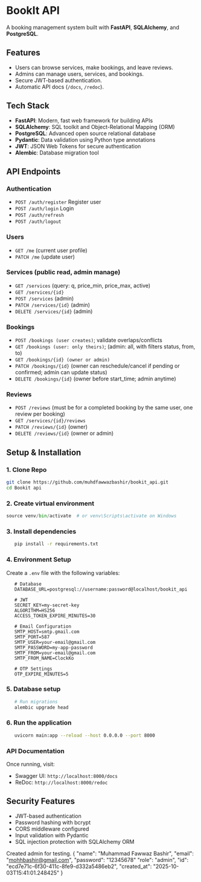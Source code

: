 # BookIt API

A booking management system built with **FastAPI**, **SQLAlchemy**, and **PostgreSQL**.


## Features

- Users can browse services, make bookings, and leave reviews.
- Admins can manage users, services, and bookings.
- Secure JWT-based authentication.
- Automatic API docs (`/docs`, `/redoc`).

## Tech Stack

- **FastAPI**: Modern, fast web framework for building APIs
- **SQLAlchemy**: SQL toolkit and Object-Relational Mapping (ORM)
- **PostgreSQL**: Advanced open source relational database
- **Pydantic**: Data validation using Python type annotations
- **JWT**: JSON Web Tokens for secure authentication
- **Alembic**: Database migration tool

## API Endpoints

### Authentication

- `POST /auth/register` Register user
- `POST /auth/login` Login
- `POST /auth/refresh`
- `POST /auth/logout`

### Users

- `GET /me` (current user profile)
- `PATCH /me` (update user)

### Services (public read, admin manage)

- `GET /services` (query: q, price_min, price_max, active)
- `GET /services/{id}`
- `POST /services` (admin)
- `PATCH /services/{id}` (admin)
- `DELETE /services/{id}` (admin)


### Bookings

- `POST /bookings (user creates)`; validate overlaps/conflicts
- `GET /bookings (user: only theirs)`; (admin: all, with filters status, from, to)
- `GET /bookings/{id} (owner or admin)`
- `PATCH /bookings/{id}` (owner can reschedule/cancel if pending or confirmed; admin can update status)
- `DELETE /bookings/{id}` (owner before start_time; admin anytime)


### Reviews

- `POST /reviews` (must be for a completed booking by the same user, one review per booking)
- `GET /services/{id}/reviews`
- `PATCH /reviews/{id}` (owner)
- `DELETE /reviews/{id}` (owner or admin)

##  Setup & Installation

### 1. **Clone Repo**
```bash
git clone https://github.com/muhdfawwazbashir/bookit_api.git
cd Bookit api
```
### 2. **Create virtual environment**
```python -m venv venv
source venv/bin/activate  # or venv\Scripts\activate on Windows
```
### 3. **Install dependencies**
```bash
   pip install -r requirements.txt
```
### 4. **Environment Setup**
Create a `.env` file with the following variables:
```env
   # Database
   DATABASE_URL=postgresql://username:password@localhost/bookit_api
   
   # JWT
   SECRET_KEY=my-secret-key
   ALGORITHM=HS256
   ACCESS_TOKEN_EXPIRE_MINUTES=30
   
   # Email Configuration
   SMTP_HOST=smtp.gmail.com
   SMTP_PORT=587
   SMTP_USER=your-email@gmail.com
   SMTP_PASSWORD=my-app-password
   SMTP_FROM=your-email@gmail.com
   SMTP_FROM_NAME=ClockKo
   
   # OTP Settings
   OTP_EXPIRE_MINUTES=5
```
### 5. **Database setup**
```bash
   # Run migrations
   alembic upgrade head
```
### 6. **Run the application**
```bash
   uvicorn main:app --reload --host 0.0.0.0 --port 8000
```
### API Documentation
Once running, visit:
- Swagger UI: `http://localhost:8000/docs`
- ReDoc: `http://localhost:8000/redoc`


## Security Features

- JWT-based authentication
- Password hashing with bcrypt
- CORS middleware configured
- Input validation with Pydantic
- SQL injection protection with SQLAlchemy ORM

Created admin for testing.
{
  "name": "Muhammad Fawwaz Bashir",
  "email": "mohhbashir@gmail.com",
  "password": "12345678"
  "role": "admin",
  "id": "ecd7e71c-6f30-411c-8fe9-d332a5486eb2",
  "created_at": "2025-10-03T15:41:01.248425"
}
